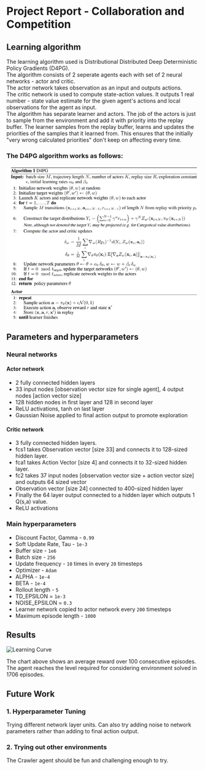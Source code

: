 

# Project Report - Collaboration and Competition

## Learning algorithm

The learning algorithm used is Distributional Distributed Deep Deterministic Policy Gradients (D4PG). <br/>
The algorithm consists of 2 seperate agents each with set of 2 neural networks - actor and critic. <br/>
The actor network takes observation as an input and outputs actions.  <br/>
The critic network is used to compute state-action values. It outputs 1 real number - state value estimate for the given agent's actions and local observations for the agent as input. <br/>
The algorithm has separate learner and actors. The job of the actors is just to sample from the environment and add it with priority into the replay buffer. 
The learner samples from the replay buffer, learns and updates the priorities of the samples that it learned from. This ensures that the initially "very wrong calculated priorities" don't keep on affecting every time. 

### The D4PG algorithm works as follows:
![Algo](Images/d4pg.png)

## Parameters and hyperparameters

### Neural networks

#### Actor network

- 2 fully connected hidden layers
- 33 input nodes [observation vector size for single agent], 4 output nodes [action vector size]
- 128 hidden nodes in first layer and 128 in second layer
- ReLU activations, tanh on last layer
- Gaussian Noise applied to final action output to promote exploration

#### Critic network

- 3 fully connected hidden layers.
- fcs1 takes Observation vector [size 33] and connects it to 128-sized hidden layer.
- fca1 takes Action Vector [size 4] and connects it to 32-sized hidden layer.
- fc2 takes 37 input nodes [observation vector size + action vector size] and outputs 64 sized vector
- Observation vector [size 24] connected to 400-sized hidden layer
- Finally the 64 layer output connected to a hidden layer which outputs 1 Q(s,a) value.
- ReLU activations

### Main hyperparameters

- Discount Factor, Gamma - `0.99`
- Soft Update Rate, Tau - `1e-3`
- Buffer size - `1e6`
- Batch size - `256`
- Update frequency - `10` times in every `20` timesteps
- Optimizer - `Adam`
- ALPHA - `1e-4`
- BETA - `1e-4`
- Rollout length - `5`
- TD_EPSILON = `1e-3`
- NOISE_EPSILON = `0.3`
- Learner network copied to actor network every `200` timesteps
- Maximum episode length - `1000`

## Results

![Learning Curve]()

The chart above shows an average reward over 100 consecutive episodes.<br/>
The agent reaches the level required for considering environment solved in 1706 episodes.<br/>

## Future Work

### 1. Hyperparameter Tuning
Trying different network layer units.
Can also try adding noise to network parameters rather than adding to final action output.


### 2. Trying out other environments
The Crawler agent should be fun and challenging enough to try.


```python

```
